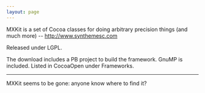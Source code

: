 ```yaml
---
layout: page
---
```


MXKit is a set of Cocoa classes for doing arbitrary precision things (and much more) -- http://www.synthemesc.com

Released under LGPL.

The download includes a PB project to build the framework. GnuMP is included. Listed in CocoaOpen under Frameworks.

----

MXKit seems to be gone: anyone know where to find it?

